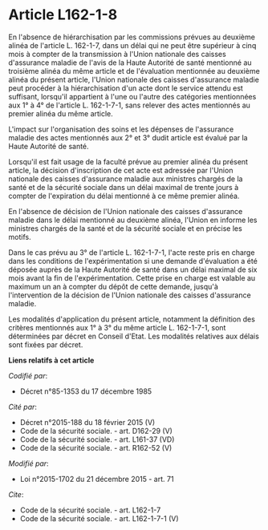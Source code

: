 # Article L162-1-8

En l'absence de hiérarchisation par les commissions prévues au deuxième alinéa de l'article L. 162-1-7, dans un délai qui ne
peut être supérieur à cinq mois à compter de la transmission à l'Union nationale des caisses d'assurance maladie de l'avis de
la Haute Autorité de santé mentionné au troisième alinéa du même article et de l'évaluation mentionnée au deuxième alinéa du
présent article, l'Union nationale des caisses d'assurance maladie peut procéder à la hiérarchisation d'un acte dont le
service attendu est suffisant, lorsqu'il appartient à l'une ou l'autre des catégories mentionnées aux 1° à 4° de l'article L.
162-1-7-1, sans relever des actes mentionnés au premier alinéa du même article. 

L'impact sur l'organisation des soins et les dépenses de l'assurance maladie des actes mentionnés aux 2° et 3° dudit article
est évalué par la Haute Autorité de santé. 

Lorsqu'il est fait usage de la faculté prévue au premier alinéa du présent article, la décision d'inscription de cet acte est
adressée par l'Union nationale des caisses d'assurance maladie aux ministres chargés de la santé et de la sécurité sociale
dans un délai maximal de trente jours à compter de l'expiration du délai mentionné à ce même premier alinéa. 

En l'absence de décision de l'Union nationale des caisses d'assurance maladie dans le délai mentionné au deuxième alinéa,
l'Union en informe les ministres chargés de la santé et de la sécurité sociale et en précise les motifs. 

Dans le cas prévu au 3° de l'article L. 162-1-7-1, l'acte reste pris en charge dans les conditions de l'expérimentation si
une demande d'évaluation a été déposée auprès de la Haute Autorité de santé dans un délai maximal de six mois avant la fin de
l'expérimentation. Cette prise en charge est valable au maximum un an à compter du dépôt de cette demande, jusqu'à
l'intervention de la décision de l'Union nationale des caisses d'assurance maladie. 

Les modalités d'application du présent article, notamment la définition des critères mentionnés aux 1° à 3° du même article
L. 162-1-7-1, sont déterminées par décret en Conseil d'Etat. Les modalités relatives aux délais sont fixées par décret.

**Liens relatifs à cet article**

_Codifié par_:

  - Décret n°85-1353 du 17 décembre 1985

_Cité par_:

  - Décret n°2015-188 du 18 février 2015 (V)
  - Code de la sécurité sociale. - art. D162-29 (V)
  - Code de la sécurité sociale. - art. L161-37 (VD)
  - Code de la sécurité sociale. - art. R162-52 (V)

_Modifié par_:

  - Loi n°2015-1702 du 21 décembre 2015 - art. 71

_Cite_:

  - Code de la sécurité sociale. - art. L162-1-7
  - Code de la sécurité sociale. - art. L162-1-7-1 (V)
